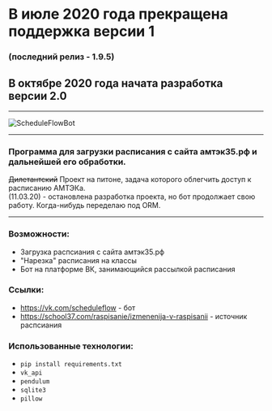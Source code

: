 # В июле 2020 года прекращена поддержка версии 1
### (последний релиз - 1.9.5)
## В октябре 2020 года начата разработка версии 2.0
____
![ScheduleFlowBot](https://b.radikal.ru/b20/1910/3d/7268401b5e3c.png)
____
### __Программа для загрузки расписания с сайта амтэк35.рф и дальнейшей его обработки.__
~~Дилетантский~~ Проект на питоне, задача которого облегчить доступ к расписанию АМТЭКа.  
(11.03.20) - остановлена разработка проекта, но бот продолжает свою работу. Когда-нибудь переделаю под ORM.
___  

### __Возможности:__  
- Загрузка распсиания с сайта амтэк35.рф
- "Нарезка" расписания на классы
- Бот на платформе ВК, занимающийся рассылкой расписания

### __Ссылки:__
- https://vk.com/scheduleflow - бот
- https://school37.com/raspisanie/izmenenija-v-raspisanii - источник распсиания

### __Использованные технологии:__
- `pip install requirements.txt`
- `vk_api`
- `pendulum`
- `sqlite3`
- `pillow`
